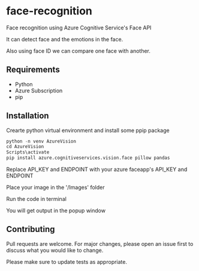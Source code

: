 # face-recognition
Face recognition using Azure Cognitive Service's Face API

It can detect face and the emotions in the face.

Also using face ID we can compare one face with another.
## Requirements
* Python
* Azure Subscription
* pip

## Installation
Crearte python virtual environment and install some ppip package
```python
python -n venv AzureVision
cd AzureVision
Scripts\activate
pip install azure.cognitiveservices.vision.face pillow pandas
```
Replace API_KEY and ENDPOINT with your azure faceapp's API_KEY and ENDPOINT

Place your image in the '/Images' folder

Run the code in terminal

You will get output in the popup window
## Contributing
Pull requests are welcome. For major changes, please open an issue first to discuss what you would like to change.

Please make sure to update tests as appropriate.
